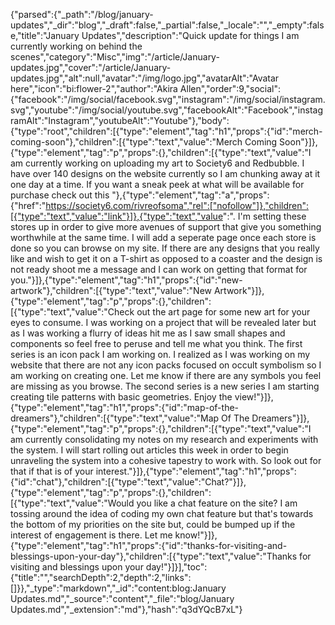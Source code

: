 {"parsed":{"_path":"/blog/january-updates","_dir":"blog","_draft":false,"_partial":false,"_locale":"","_empty":false,"title":"January Updates","description":"Quick update for things I am currently working on behind the scenes","category":"Misc","img":"/article/January-updates.jpg","cover":"/article/January-updates.jpg","alt":null,"avatar":"/img/logo.jpg","avatarAlt":"Avatar here","icon":"bi:flower-2","author":"Akira Allen","order":9,"social":{"facebook":"/img/social/facebook.svg","instagram":"/img/social/instagram.svg","youtube":"/img/social/youtube.svg","facebookAlt":"Facebook","instagramAlt":"Instagram","youtubeAlt":"Youtube"},"body":{"type":"root","children":[{"type":"element","tag":"h1","props":{"id":"merch-coming-soon"},"children":[{"type":"text","value":"Merch Coming Soon"}]},{"type":"element","tag":"p","props":{},"children":[{"type":"text","value":"I am currently working on uploading my art to Society6 and Redbubble. I have over 140 designs on the website currently so I am chunking away at it one day at a time. If you want a sneak peek at what will be available for purchase check out this "},{"type":"element","tag":"a","props":{"href":"https://society6.com/rivreofsoma","rel":["nofollow"]},"children":[{"type":"text","value":"link"}]},{"type":"text","value":". I'm setting these stores up in order to give more avenues of support that give you something worthwhile at the same time. I will add a seperate page once each store is done so you can browse on my site. If there are any designs that you really like and wish to get it on a T-shirt as opposed to a coaster and the design is not ready shoot me a message and I can work on getting that format for you."}]},{"type":"element","tag":"h1","props":{"id":"new-artwork"},"children":[{"type":"text","value":"New Artwork"}]},{"type":"element","tag":"p","props":{},"children":[{"type":"text","value":"Check out the art page for some new art for your eyes to consume. I was working on a project that will be revealed later but as I was working a flurry of ideas hit me as I saw small shapes and components so feel free to peruse and tell me what you think. The first series is an icon pack I am working on. I realized as I was working on my website that there are not any icon packs focused on occult symbolism so I am working on creating one. Let me know if there are any symbols you feel are missing as you browse. The second series is a new series I am starting creating tile patterns with basic geometries. Enjoy the view!"}]},{"type":"element","tag":"h1","props":{"id":"map-of-the-dreamers"},"children":[{"type":"text","value":"Map Of The Dreamers"}]},{"type":"element","tag":"p","props":{},"children":[{"type":"text","value":"I am currently consolidating my notes on my research and experiments with the system. I will start rolling out articles this week in order to begin unraveling the system into a cohesive tapestry to work with. So look out for that if that is of your interest."}]},{"type":"element","tag":"h1","props":{"id":"chat"},"children":[{"type":"text","value":"Chat?"}]},{"type":"element","tag":"p","props":{},"children":[{"type":"text","value":"Would you like a chat feature on the site? I am tossing around the idea of coding my own chat feature but that's towards the bottom of my priorities on the site but, could be bumped up if the interest of engagement is there. Let me know!"}]},{"type":"element","tag":"h1","props":{"id":"thanks-for-visiting-and-blessings-upon-your-day"},"children":[{"type":"text","value":"Thanks for visiting and blessings upon your day!"}]}],"toc":{"title":"","searchDepth":2,"depth":2,"links":[]}},"_type":"markdown","_id":"content:blog:January Updates.md","_source":"content","_file":"blog/January Updates.md","_extension":"md"},"hash":"q3dYQcB7xL"}